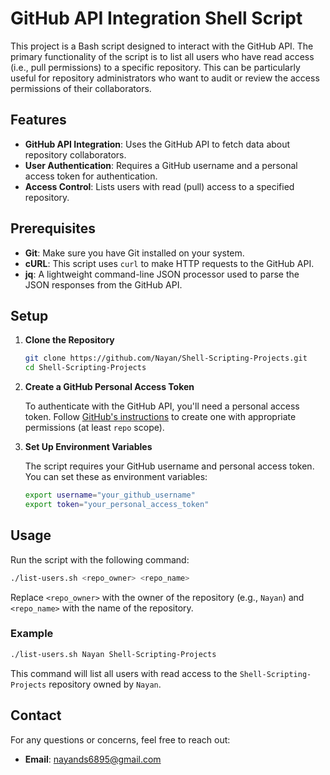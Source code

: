 # GitHub API Integration Shell Script

This project is a Bash script designed to interact with the GitHub API. The primary functionality of the script is to list all users who have read access (i.e., pull permissions) to a specific repository. This can be particularly useful for repository administrators who want to audit or review the access permissions of their collaborators.

## Features

- **GitHub API Integration**: Uses the GitHub API to fetch data about repository collaborators.
- **User Authentication**: Requires a GitHub username and a personal access token for authentication.
- **Access Control**: Lists users with read (pull) access to a specified repository.

## Prerequisites

- **Git**: Make sure you have Git installed on your system.
- **cURL**: This script uses `curl` to make HTTP requests to the GitHub API.
- **jq**: A lightweight command-line JSON processor used to parse the JSON responses from the GitHub API.

## Setup

1. **Clone the Repository**
    ```bash
    git clone https://github.com/Nayan/Shell-Scripting-Projects.git
    cd Shell-Scripting-Projects
    ```

2. **Create a GitHub Personal Access Token**

   To authenticate with the GitHub API, you'll need a personal access token. Follow [GitHub's instructions](https://docs.github.com/en/enterprise-server@3.4/authentication/keeping-your-account-and-data-secure/creating-a-personal-access-token) to create one with appropriate permissions (at least `repo` scope).

3. **Set Up Environment Variables**

   The script requires your GitHub username and personal access token. You can set these as environment variables:

    ```bash
    export username="your_github_username"
    export token="your_personal_access_token"
    ```

## Usage

Run the script with the following command:

```bash
./list-users.sh <repo_owner> <repo_name>
```

Replace `<repo_owner>` with the owner of the repository (e.g., `Nayan`) and `<repo_name>` with the name of the repository.

### Example

```bash
./list-users.sh Nayan Shell-Scripting-Projects
```

This command will list all users with read access to the `Shell-Scripting-Projects` repository owned by `Nayan`.

## Contact

For any questions or concerns, feel free to reach out:

- **Email**: nayands6895@gmail.com
